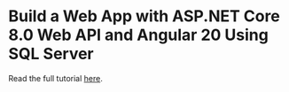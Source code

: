 # Build a Web App with ASP.NET Core 8.0 Web API and Angular 20 Using SQL Server

Read the full tutorial [here](https://www.djamware.com/post/5c50e5f280aca754f7a9d1eb/build-a-web-app-with-aspnet-core-80-web-api-and-angular-20-using-sql-server).
